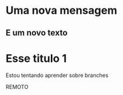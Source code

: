 # Uma nova mensagem
## E um novo texto
# Esse titulo 1

Estou tentando aprender sobre branches

REMOTO
